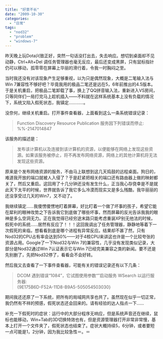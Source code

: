 ```yaml
---
title: "好景不长"
date: "2009-10-30"
categories: 
  - "日常"
tags: 
  - "nod32"
  - "problem"
  - "windows-7"
---
```


昨天晚上玩Dota兴致正好，突然一句话没打出去，失去响应。想切到桌面却不见动静，Ctrl+Alt+Del 调任务管理器也毫无反应，最后还变成黑屏，只有鼠标指针仍可以移动，孤零零在屏幕上华丽的滑行着，令我一时胸闷之至。

当时我还没有对该现象产生足够重视，以为只是偶然现象，大概是二笔输入法与Win 7兼容性不够好吧？毕竟我用的极品二笔还是远在5，6年前推出的4.5版本。于是关机重启，把极品二笔卸载了事，换上了QQ拼音输入法，重新进入VS房间，只等同伴们一局打完马上趁机插入——不料就在这样系统基本上没有负载的情况下，系统又陷入假死状态，我镇定…………。

没奈何，继续关机重启。打开事件查看器，上面看到这么一条系统错误记录：

> Function Discovery Resource Publication 服务因下列错误而停止:  
> %%-2147014847

该服务的描述是：

> 发布该计算机以及连接到该计算机的资源，以便能够在网络上发现这些资源。如果该服务被停止，将不再发布网络资源，网络上的其他计算机将无法发现这些资源。

原来是个发布网络资源的服务，不由马上联想到这几天捣鼓的远程桌面。狗日的，难道我开放的端口就被人入侵了？于是赶紧把相关的端口还有路由器上做的映射都关了，然后又重启。这回用了十几分钟还没有发生什么，正当我心存侥幸是不是就此天下太平的时候，世界就告诉了我它多么冷漠而现实又是多么残酷，我华丽丽的还没享受过几天的Win7，又不动了。

我继续镇定……我傻愣傻愣地盯着屏幕，好比盯着一个做了坏事的孩子，希望它能在犀利的眼神攻势之下告诉我它到底做了哪些坏事，然而屏幕的反光告诉我我的眼神是多么空洞无力。正在我觉得已经穷途末路只能考虑重装XP别无他法的时候，假死中的系统……居然有反应了！！！这回我调出了任务管理器，静静地等着下一次假死的来临，想看看到底是哪个进程有异常反应。结果却不甚了然，只有Nod32的CPU占有率会达到50%——对于4核CPU来讲这也许是一个比较夸张的资源占用。Google了一下Nod32与Win 7的兼容性，几乎没有发现类似记录，大部分是Nod32通过Win 7认证表示它与Win 7已经完美兼容之类的新闻。要不还是先别删了，先把Nod32停了，看看会不会好转。

然后我又去查看了一下事件查看器，可能有关的错误记录还有以下几条：

> DCOM 遇到错误“1084”，它试图使用参数“”启动服务 WSearch 以运行服务器:  
> {9E175B6D-F52A-11D8-B9A5-505054503030}

期间我还还原了一下系统，把所有的局域网共享也共了。虽然现在似乎一切正常，我仍然有不祥的预感，假死状态还会回来的。请有经验的达人指点一下……

补充一下假死时的症状：运行中的大部分程序无响应，但是系统声音还在继续，鼠标也能移动，Win+Tab的3D切换特效也有，但是资源管理器打开非常非常慢，基本上打开一个文件夹了，假死状态也结束了。症状大概持续5，6分钟，或者要短一点可能是1，2分钟，因为我比较急性＝。＝
